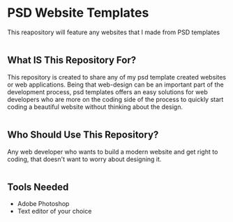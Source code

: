 <!DOCTYPE html>
<html lang="en">
<head>
<meta charset="utf-8">
<meta name="viewport" content="width=device-width, initial-scale=1">
</head>
<body>

<div class="header">
  <h1>PSD Website Templates</h1>
  <p>This reapository will feature any websites that I made from PSD templates</p>
</div>

<div class="row">
  <div class="column">
    <h2>What IS This Repository For?</h2>
    <p>This repository is created to share any of my psd template created websites or web applications. Being that web-design can be an important part of the development process, psd templates offers an easy solutions for web developers who are more on the coding side of the process to quickly start coding a beautiful website without thinking about the design. </p>
  </div>
  <div class="column">
    <h2>Who Should Use This Repository?</h2>
    <p>Any web developer who wants to build a modern website and get right to coding, that doesn't want to worry about designing it.</p>
  </div>
  <div class="column">
    <h2>Tools Needed</h2>
    <ul>
      <li>Adobe Photoshop</li>
      <li>Text editor of your choice</li>
    </ul>
  </div>
</div>

</body>
</html>








